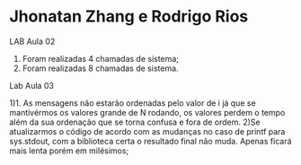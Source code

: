 # Jhonatan Zhang e Rodrigo Rios


LAB Aula 02
1) Foram realizadas 4 chamadas de sistema;
2) Foram realizadas 8 chamadas de sistema.

Lab Aula 03

1)1. As mensagens não estarão ordenadas pelo valor de i já que se mantivérmos os valores grande de N rodando, os valores perdem o tempo além da sua ordenação que se torna confusa e fora de ordem.
2)Se atualizarmos o código de acordo com as mudanças no caso de printf para sys.stdout, com a biblioteca certa o resultado final não muda. Apenas ficará mais lenta porém em milésimos;
